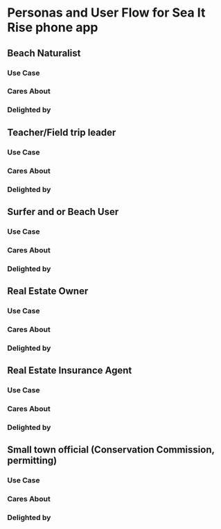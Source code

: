 # Personas and User Flow for Sea It Rise phone app

## Beach Naturalist
  ### Use Case
  ### Cares About
  ### Delighted by
  
## Teacher/Field trip leader
  ### Use Case
  ### Cares About
  ### Delighted by
  
## Surfer and or Beach User
  ### Use Case
  ### Cares About
  ### Delighted by

## Real Estate Owner
  ### Use Case
  ### Cares About
  ### Delighted by
  
## Real Estate Insurance Agent
  ### Use Case
  ### Cares About
  ### Delighted by
  
## Small town official (Conservation Commission, permitting)
  ### Use Case
  ### Cares About
  ### Delighted by
  

  
